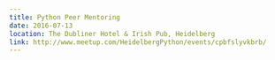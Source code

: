 ```yaml
---
title: Python Peer Mentoring
date: 2016-07-13
location: The Dubliner Hotel & Irish Pub, Heidelberg
link: http://www.meetup.com/HeidelbergPython/events/cpbfslyvkbrb/
---
```

